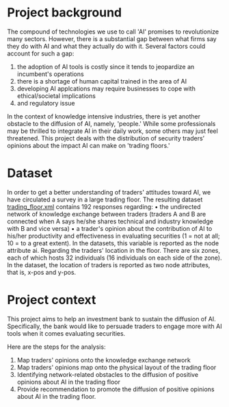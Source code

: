 # Project background

The compound of technologies we use to call 'AI' promises to revolutionize many sectors. However, there is a substantial gap between what firms say they do with AI and what they actually do with it. Several factors could account for such a gap: 
1.	the adoption of AI tools is costly since it tends to jeopardize an incumbent's operations  
2.	there is a shortage of human capital trained in the area of AI 
3.	developing AI applcations may require businesses to cope with ethical/societal implications 
4.	and regulatory issue

In the context of knowledge intensive industries, there is yet another obstacle to the diffusion of AI, namely, 'people.' While some professionals may be thrilled to integrate AI in their daily work, some others may just feel threatened. This project deals with the distribution of security traders’ opinions about the impact AI can make on 'trading floors.'

# Dataset

In order to get a better understanding of traders' attitudes toward AI, we have circulated a survey in a large trading floor. The resulting dataset [trading_floor.xml]( https://github.com/simoneSantoni/net-analysis-smm638/blob/9114bedfde4195f2e5ed4fa5c868e3d41b26f939/finalCourseProject/trading_floor.xml) contains 192 responses regarding:
•	the undirected network of knowledge exchange between traders (traders A and B are connected when A says he/she shares technical and industry knowledge with B and vice versa)
•	a trader's opinion about the contribution of AI to his/her productivity and effectiveness in evaluating securities (1 = not at all; 10 = to a great extent). In the datasets, this variable is reported as the node attribute ai.
Regarding the traders' location in the floor. 
There are six zones, each of which hosts 32 individuals (16 individuals on each side of the zone). In the dataset, the location of traders is reported as two node attributes, that is, x-pos and y-pos.

# Project context

This project aims to help an investment bank to sustain the diffusion of AI. Specifically, the bank would like to persuade traders to engage more with AI tools when it comes evaluating securities.

Here are the steps for the analysis:
1.	Map traders' opinions onto the knowledge exchange network
2.	Map traders' opinions map onto the physical layout of the trading floor
3.	Identifying network-related obstacles to the diffusion of positive opinions about AI in the trading floor
4.	Provide recommendation to promote the diffusion of positive opinions about AI in the trading floor.
